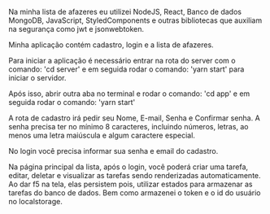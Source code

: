 Na minha lista de afazeres eu utilizei NodeJS, React, Banco de dados MongoDB, JavaScript, StyledComponents e outras bibliotecas que auxiliam na segurança como jwt e jsonwebtoken.

Minha aplicação contém cadastro, login e a lista de afazeres.

Para iniciar a aplicação é necessário entrar na rota do server com o comando:
'cd server'
e em seguida rodar o comando:
'yarn start'
para iniciar o servidor.

Após isso, abrir outra aba no terminal e rodar o comando:
'cd app'
e em seguida rodar o comando:
'yarn start'

A rota de cadastro irá pedir seu Nome, E-mail, Senha e Confirmar senha. A senha precisa ter no mínimo 8 caracteres, incluindo números, letras, ao menos uma letra maiúscula e algum caractere especial.

No login você precisa informar sua senha e email do cadastro.

Na página principal da lista, após o login, você poderá criar uma tarefa, editar, deletar e visualizar as tarefas sendo renderizadas automaticamente. Ao dar f5 na tela, elas persistem pois, utilizar estados para armazenar as tarefas do banco de dados. Bem como armazenei o token e o id do usuário no localstorage.

